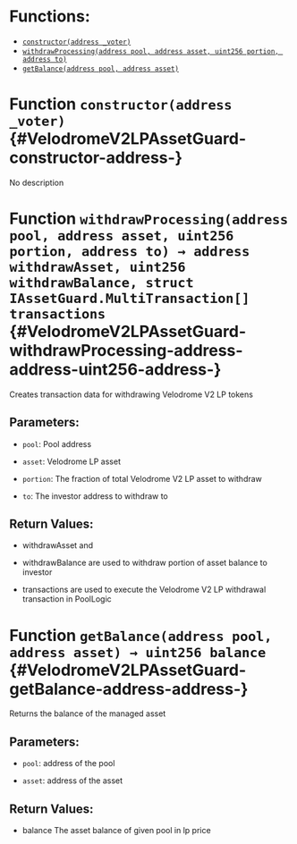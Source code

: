 

# Functions:
- [`constructor(address _voter)`](#VelodromeV2LPAssetGuard-constructor-address-)
- [`withdrawProcessing(address pool, address asset, uint256 portion, address to)`](#VelodromeV2LPAssetGuard-withdrawProcessing-address-address-uint256-address-)
- [`getBalance(address pool, address asset)`](#VelodromeV2LPAssetGuard-getBalance-address-address-)



# Function `constructor(address _voter)` {#VelodromeV2LPAssetGuard-constructor-address-}
No description




# Function `withdrawProcessing(address pool, address asset, uint256 portion, address to) → address withdrawAsset, uint256 withdrawBalance, struct IAssetGuard.MultiTransaction[] transactions` {#VelodromeV2LPAssetGuard-withdrawProcessing-address-address-uint256-address-}
Creates transaction data for withdrawing Velodrome V2 LP tokens


## Parameters:
- `pool`: Pool address

- `asset`: Velodrome LP asset

- `portion`: The fraction of total Velodrome V2 LP asset to withdraw

- `to`: The investor address to withdraw to


## Return Values:
- withdrawAsset and

- withdrawBalance are used to withdraw portion of asset balance to investor

- transactions are used to execute the Velodrome V2 LP withdrawal transaction in PoolLogic




# Function `getBalance(address pool, address asset) → uint256 balance` {#VelodromeV2LPAssetGuard-getBalance-address-address-}
Returns the balance of the managed asset


## Parameters:
- `pool`: address of the pool

- `asset`: address of the asset


## Return Values:
- balance The asset balance of given pool in lp price


